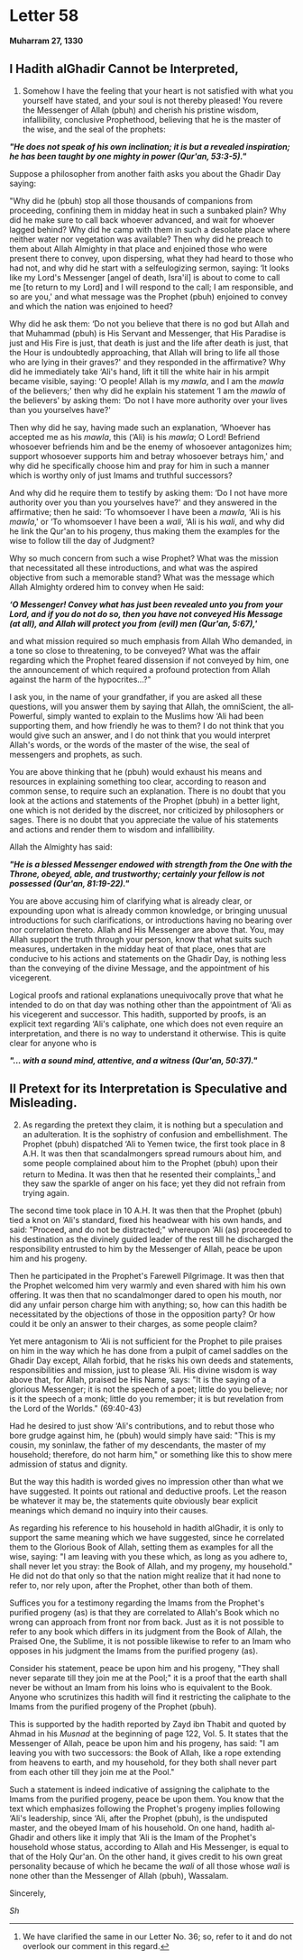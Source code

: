 Letter 58
=========

**Muharram 27, 1330**

I Hadith al­Ghadir Cannot be Interpreted,
-----------------------------------------

1) Somehow I have the feeling that your heart is not satisfied with what
you yourself have stated, and your soul is not thereby pleased! You
revere the Messenger of Allah (pbuh) and cherish his pristine wisdom,
infallibility, conclusive Prophethood, believing that he is the master
of the wise, and the seal of the prophets:

***"He does not speak of his own inclination; it is but a revealed
inspiration; he has been taught by one mighty in power (Qur'an,
53:3-5)."***

Suppose a philosopher from another faith asks you about the Ghadir Day
saying:

"Why did he (pbuh) stop all those thousands of companions from
proceeding, confining them in midday heat in such a sun­baked plain? Why
did he make sure to call back whoever advanced, and wait for whoever
lagged behind? Why did he camp with them in such a desolate place where
neither water nor vegetation was available? Then why did he preach to
them about Allah Almighty in that place and enjoined those who were
present there to convey, upon dispersing, what they had heard to those
who had not, and why did he start with a self­eulogizing sermon, saying:
‘It looks like my Lord's Messenger [angel of death, Isra'il] is about to
come to call me [to return to my Lord] and I will respond to the call; I
am responsible, and so are you,' and what message was the Prophet (pbuh)
enjoined to convey and which the nation was enjoined to heed?

Why did he ask them: ‘Do not you believe that there is no god but Allah
and that Muhammad (pbuh) is His Servant and Messenger, that His Paradise
is just and His Fire is just, that death is just and the life after
death is just, that the Hour is undoubtedly approaching, that Allah will
bring to life all those who are lying in their graves?' and they
responded in the affirmative? Why did he immediately take ‘Ali's hand,
lift it till the white hair in his arm­pit became visible, saying: ‘O
people! Allah is my *mawla*, and I am the *mawla* of the believers;'
then why did he explain his statement ‘I am the *mawla* of the
believers' by asking them: ‘Do not I have more authority over your lives
than you yourselves have?'

Then why did he say, having made such an explanation, ‘Whoever has
accepted me as his *mawla*, this (‘Ali) is his *mawla*; O Lord! Befriend
whosoever befriends him and be the enemy of whosoever antagonizes him;
support whosoever supports him and betray whosoever betrays him,' and
why did he specifically choose him and pray for him in such a manner
which is worthy only of just Imams and truthful successors?

And why did he require them to testify by asking them: ‘Do I not have
more authority over you than you yourselves have?' and they answered in
the affirmative; then he said: ‘To whomsoever I have been a *mawla*,
‘Ali is his *mawla*,' or ‘To whomsoever I have been a *wali*, ‘Ali is
his *wali*, and why did he link the Qur'an to his progeny, thus making
them the examples for the wise to follow till the day of Judgment?

Why so much concern from such a wise Prophet? What was the mission that
necessitated all these introductions, and what was the aspired objective
from such a memorable stand? What was the message which Allah Almighty
ordered him to convey when He said:

***‘O Messenger! Convey what has just been revealed unto you from your
Lord, and if you do not do so, then you have not conveyed His Message
(at all), and Allah will protect you from (evil) men (Qur'an, 5:67),'***

and what mission required so much emphasis from Allah Who demanded, in a
tone so close to threatening, to be conveyed? What was the affair
regarding which the Prophet feared dissension if not conveyed by him,
one the announcement of which required a profound protection from Allah
against the harm of the hypocrites...?"

I ask you, in the name of your grandfather, if you are asked all these
questions, will you answer them by saying that Allah, the omni­Scient,
the all­Powerful, simply wanted to explain to the Muslims how ‘Ali had
been supporting them, and how friendly he was to them? I do not think
that you would give such an answer, and I do not think that you would
interpret Allah's words, or the words of the master of the wise, the
seal of messengers and prophets, as such.

You are above thinking that he (pbuh) would exhaust his means and
resources in explaining something too clear, according to reason and
common sense, to require such an explanation. There is no doubt that you
look at the actions and statements of the Prophet (pbuh) in a better
light, one which is not derided by the discreet, nor criticized by
philosophers or sages. There is no doubt that you appreciate the value
of his statements and actions and render them to wisdom and
infallibility.

Allah the Almighty has said:

***"He is a blessed Messenger endowed with strength from the One with
the Throne, obeyed, able, and trustworthy; certainly your fellow is not
possessed (Qur'an, 81:19-22)."***

You are above accusing him of clarifying what is already clear, or
expounding upon what is already common knowledge, or bringing unusual
introductions for such clarifications, or introductions having no
bearing over nor correlation thereto. Allah and His Messenger are above
that. You, may Allah support the truth through your person, know that
what suits such measures, undertaken in the midday heat of that place,
ones that are conducive to his actions and statements on the Ghadir Day,
is nothing less than the conveying of the divine Message, and the
appointment of his vicegerent.

Logical proofs and rational explanations unequivocally prove that what
he intended to do on that day was nothing other than the appointment of
‘Ali as his vicegerent and successor. This hadith, supported by proofs,
is an explicit text regarding ‘Ali's caliphate, one which does not even
require an interpretation, and there is no way to understand it
otherwise. This is quite clear for anyone who is

***"... with a sound mind, attentive, and a witness (Qur'an, 50:37)."***

II Pretext for its Interpretation is Speculative and Misleading.
----------------------------------------------------------------

2) As regarding the pretext they claim, it is nothing but a speculation
and an adulteration. It is the sophistry of confusion and embellishment.
The Prophet (pbuh) dispatched ‘Ali to Yemen twice, the first took place
in 8 A.H. It was then that scandal­mongers spread rumours about him, and
some people complained about him to the Prophet (pbuh) upon their return
to Medina. It was then that he resented their complaints,[^1] and they
saw the sparkle of anger on his face; yet they did not refrain from
trying again.

The second time took place in 10 A.H. It was then that the Prophet
(pbuh) tied a knot on ‘Ali's standard, fixed his head­wear with his own
hands, and said: "Proceed, and do not be distracted;" whereupon ‘Ali
(as) proceeded to his destination as the divinely guided leader of the
rest till he discharged the responsibility entrusted to him by the
Messenger of Allah, peace be upon him and his progeny.

Then he participated in the Prophet's Farewell Pilgrimage. It was then
that the Prophet welcomed him very warmly and even shared with him his
own offering. It was then that no scandal­monger dared to open his
mouth, nor did any unfair person charge him with anything; so, how can
this hadith be necessitated by the objections of those in the opposition
party? Or how could it be only an answer to their charges, as some
people claim?

Yet mere antagonism to ‘Ali is not sufficient for the Prophet to pile
praises on him in the way which he has done from a pulpit of camel
saddles on the Ghadir Day except, Allah forbid, that he risks his own
deeds and statements, responsibilities and mission, just to please ‘Ali.
His divine wisdom is way above that, for Allah, praised be His Name,
says: "It is the saying of a glorious Messenger; it is not the speech of
a poet; little do you believe; nor is it the speech of a monk; little do
you remember; it is but revelation from the Lord of the Worlds."
(69:40-43)

Had he desired to just show ‘Ali's contributions, and to rebut those who
bore grudge against him, he (pbuh) would simply have said: "This is my
cousin, my son­in­law, the father of my descendants, the master of my
household; therefore, do not harm him," or something like this to show
mere admission of status and dignity.

But the way this hadith is worded gives no impression other than what we
have suggested. It points out rational and deductive proofs. Let the
reason be whatever it may be, the statements quite obviously bear
explicit meanings which demand no inquiry into their causes.

As regarding his reference to his household in hadith al­Ghadir, it is
only to support the same meaning which we have suggested, since he
correlated them to the Glorious Book of Allah, setting them as examples
for all the wise, saying: "I am leaving with you these which, as long as
you adhere to, shall never let you stray: the Book of Allah, and my
progeny, my household." He did not do that only so that the nation might
realize that it had none to refer to, nor rely upon, after the Prophet,
other than both of them.

Suffices you for a testimony regarding the Imams from the Prophet's
purified progeny (as) is that they are correlated to Allah's Book which
no wrong can approach from front nor from back. Just as it is not
possible to refer to any book which differs in its judgment from the
Book of Allah, the Praised One, the Sublime, it is not possible likewise
to refer to an Imam who opposes in his judgment the Imams from the
purified progeny (as).

Consider his statement, peace be upon him and his progeny, "They shall
never separate till they join me at the Pool;" it is a proof that the
earth shall never be without an Imam from his loins who is equivalent to
the Book. Anyone who scrutinizes this hadith will find it restricting
the caliphate to the Imams from the purified progeny of the Prophet
(pbuh).

This is supported by the hadith reported by Zayd ibn Thabit and quoted
by Ahmad in his *Musnad* at the beginning of page 122, Vol. 5. It states
that the Messenger of Allah, peace be upon him and his progeny, has
said: "I am leaving you with two successors: the Book of Allah, like a
rope extending from heavens to earth, and my household, for they both
shall never part from each other till they join me at the Pool."

Such a statement is indeed indicative of assigning the caliphate to the
Imams from the purified progeny, peace be upon them. You know that the
text which emphasizes following the Prophet's progeny implies following
‘Ali's leadership, since ‘Ali, after the Prophet (pbuh), is the
undisputed master, and the obeyed Imam of his household. On one hand,
hadith al­Ghadir and others like it imply that ‘Ali is the Imam of the
Prophet's household whose status, according to Allah and His Messenger,
is equal to that of the Holy Qur'an. On the other hand, it gives credit
to his own great personality because of which he became the *wali* of
all those whose *wali* is none other than the Messenger of Allah (pbuh),
Wassalam.

Sincerely,

*Sh*

[^1]: We have clarified the same in our Letter No. 36; so, refer to it
and do not overlook our comment in this regard.


